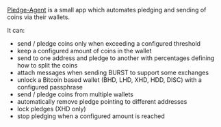 [Pledge-Agent](https://github.com/felixbrucker/pledge-agent) is a small app which automates pledging and sending of coins via their wallets.

It can:

- send / pledge coins only when exceeding a configured threshold
- keep a configured amount of coins in the wallet
- send to one address and pledge to another with percentages defining how to split the coins
- attach messages when sending BURST to support some exchanges
- unlock a Bitcoin based wallet (BHD, LHD, XHD, HDD, DISC) with a configured passphrase
- send / pledge coins from multiple wallets
- automatically remove pledge pointing to different addresses
- lock pledges (XHD only)
- stop pledging when a configured amount is reached
